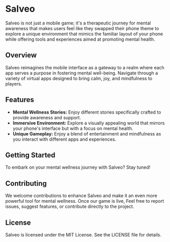 # Salveo

Salveo is not just a mobile game; it's a therapeutic journey for mental awareness that makes users feel like they swapped their phone theme to explore a unique environment that mimics the familiar layout of your phone while offering tools and experiences aimed at promoting mental health.

## Overview
Salveo reimagines the mobile interface as a gateway to a realm where each app serves a purpose in fostering mental well-being. Navigate through a variety of virtual apps designed to bring calm, joy, and mindfulness to players.

## Features
- **Mental Wellness Stories:** Enjoy different stories specifically crafted to provide awareness and support.
- **Immersive Environment:** Explore a visually appealing world that mirrors your phone's interface but with a focus on mental health.
- **Unique Gameplay:** Enjoy a blend of entertainment and mindfulness as you interact with different apps and experiences.

## Getting Started
To embark on your mental wellness journey with Salveo? Stay tuned!

## Contributing
We welcome contributions to enhance Salveo and make it an even more powerful tool for mental wellness. Once our game is live, Feel free to report issues, suggest features, or contribute directly to the project.

## License
Salveo is licensed under the MIT License. See the LICENSE file for details.
